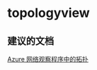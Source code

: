 <properties
    pageTitle="topology"
    description="拓扑"
    service="microsoft.network"
    resource="networkwatcher"
    authors="radwiv"
    displayOrder=""
    selfHelpType="generic"
    supportTopicIds="32583552"
    resourceTags=""
    productPesIds="16160"
    cloudEnvironments="public"
/>


# <a name="topologyview"></a>topologyview

## <a name="recommended-documents"></a>**建议的文档**
[Azure 网络观察程序中的拓扑](https://docs.microsoft.com/azure/network-watcher/network-watcher-topology-overview)

